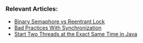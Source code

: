 ### Relevant Articles:

- [Binary Semaphore vs Reentrant Lock](https://www.baeldung.com/java-binary-semaphore-vs-reentrant-lock)
- [Bad Practices With Synchronization](https://www.baeldung.com/java-synchronization-bad-practices)
- [Start Two Threads at the Exact Same Time in Java](https://www.baeldung.com/java-start-two-threads-at-same-time)
